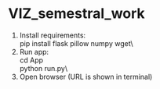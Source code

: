 # VIZ_semestral_work

1) Install requirements:\
pip install flask pillow numpy wget\
2) Run app:\
cd App\
python run.py\
3) Open browser (URL is shown in terminal)
